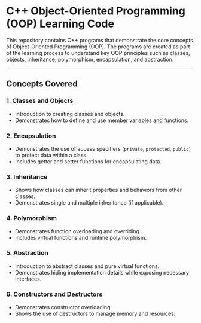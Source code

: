 # C++ Object-Oriented Programming (OOP) Learning Code

This repository contains C++ programs that demonstrate the core concepts of Object-Oriented Programming (OOP). The programs are created as part of the learning process to understand key OOP principles such as classes, objects, inheritance, polymorphism, encapsulation, and abstraction.

---

## Concepts Covered

### 1. Classes and Objects
- Introduction to creating classes and objects.
- Demonstrates how to define and use member variables and functions.

### 2. Encapsulation
- Demonstrates the use of access specifiers (`private`, `protected`, `public`) to protect data within a class.
- Includes getter and setter functions for encapsulating data.

### 3. Inheritance
- Shows how classes can inherit properties and behaviors from other classes.
- Demonstrates single and multiple inheritance (if applicable).

### 4. Polymorphism
- Demonstrates function overloading and overriding.
- Includes virtual functions and runtime polymorphism.

### 5. Abstraction
- Introduction to abstract classes and pure virtual functions.
- Demonstrates hiding implementation details while exposing necessary interfaces.

### 6. Constructors and Destructors
- Demonstrates constructor overloading.
- Shows the use of destructors to manage memory and resources.

